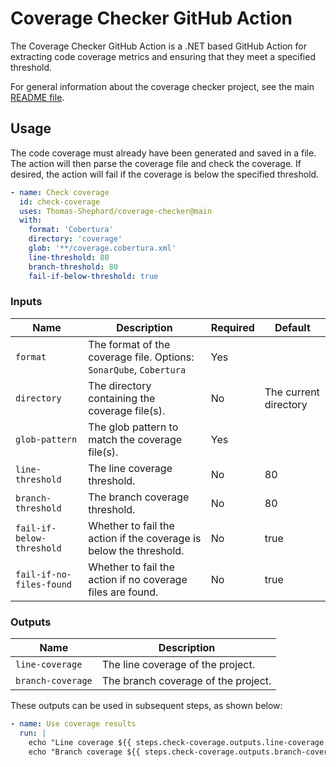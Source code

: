 # Coverage Checker GitHub Action

The Coverage Checker GitHub Action is a .NET based GitHub Action for extracting code coverage metrics and ensuring that
they meet a specified threshold.

For general information about the coverage checker project, see the main [README file](../../README.md).

## Usage

The code coverage must already have been generated and saved in a file. The action will then parse the coverage file and
check the coverage. If desired, the action will fail if the coverage is below the specified threshold.

```yaml
- name: Check coverage
  id: check-coverage
  uses: Thomas-Shephard/coverage-checker@main
  with:
    format: 'Cobertura'
    directory: 'coverage'
    glob: '**/coverage.cobertura.xml'
    line-threshold: 80
    branch-threshold: 80
    fail-if-below-threshold: true
```

### Inputs

| Name                      | Description                                                        | Required | Default               |
|---------------------------|--------------------------------------------------------------------|----------|-----------------------|
| `format`                  | The format of the coverage file. Options: `SonarQube`, `Cobertura` | Yes      |                       |
| `directory`               | The directory containing the coverage file(s).                     | No       | The current directory |
| `glob-pattern`            | The glob pattern to match the coverage file(s).                    | Yes      |                       |
| `line-threshold`          | The line coverage threshold.                                       | No       | 80                    |
| `branch-threshold`        | The branch coverage threshold.                                     | No       | 80                    |
| `fail-if-below-threshold` | Whether to fail the action if the coverage is below the threshold. | No       | true                  |
| `fail-if-no-files-found`  | Whether to fail the action if no coverage files are found.         | No       | true                  |

### Outputs

| Name              | Description                         |
|-------------------|-------------------------------------|
| `line-coverage`   | The line coverage of the project.   |
| `branch-coverage` | The branch coverage of the project. |

These outputs can be used in subsequent steps, as shown below:

```yaml
- name: Use coverage results
  run: |
    echo "Line coverage ${{ steps.check-coverage.outputs.line-coverage }}"
    echo "Branch coverage ${{ steps.check-coverage.outputs.branch-coverage }}"
```